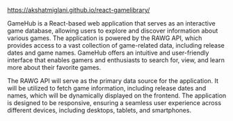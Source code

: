 
https://akshatmiglani.github.io/react-gamelibrary/

GameHub is a React-based web application that serves as an interactive game database, allowing users to explore and discover information about various games. The application is powered by the RAWG API, which provides access to a vast collection of game-related data, including release dates and game names. GameHub offers an intuitive and user-friendly interface that enables gamers and enthusiasts to search for, view, and learn more about their favorite games.

The RAWG API will serve as the primary data source for the application. It will be utilized to fetch game information, including release dates and names, which will be dynamically displayed on the frontend.
The application is designed to be responsive, ensuring a seamless user experience across different devices, including desktops, tablets, and smartphones.

